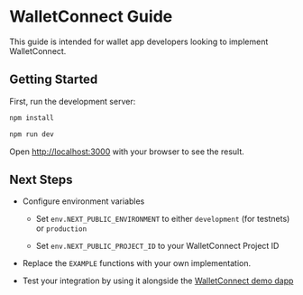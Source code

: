 # WalletConnect Guide

This guide is intended for wallet app developers looking to implement WalletConnect.

## Getting Started

First, run the development server:

```bash
npm install

npm run dev
```

Open [http://localhost:3000](http://localhost:3000) with your browser to see the result.

## Next Steps

- Configure environment variables
  
  - Set `env.NEXT_PUBLIC_ENVIRONMENT` to either `development` (for testnets) or `production`
  
  - Set `env.NEXT_PUBLIC_PROJECT_ID` to your WalletConnect Project ID 

- Replace the `EXAMPLE` functions with your own implementation.

- Test your integration by using it alongside the [WalletConnect demo dapp](https://react-app.walletconnect.com)
